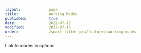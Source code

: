 ```yaml
---
layout:             page
title:              Working Modes
published:          true
date:               2022-07-13
modified:           2022-07-13
order:              /smart-filter-pro/features/working-modes
---
```


<todo>Link to modes in options</todo>